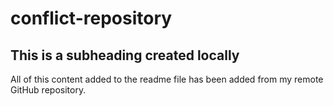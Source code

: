 # conflict-repository

 ## This is a subheading created locally

All of this content added to the readme file has been added from my remote GitHub repository.
